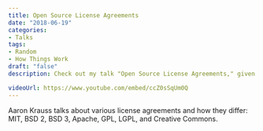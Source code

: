 ```yaml
---
title: Open Source License Agreements
date: "2018-06-19"
categories:
- Talks
tags:
- Random
- How Things Work
draft: "false"
description: Check out my talk "Open Source License Agreements," given on 2018-06-19.

videoUrl: https://www.youtube.com/embed/ccZ0sSqUm0Q
---
```

Aaron Krauss talks about various license agreements and how they differ:
MIT, BSD 2, BSD 3, Apache, GPL, LGPL, and Creative Commons.
